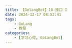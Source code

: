 ```yaml
---
title: 【GolangBot】18-接口 I
date: 2024-12-17 08:52:41
tags: 
    - GoLang
    - 教程
categories:
    - [学习心得, GoLangBot]
---
```

